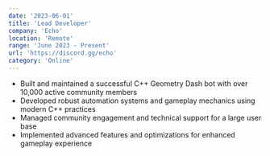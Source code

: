 ```yaml
---
date: '2023-06-01'
title: 'Lead Developer'
company: 'Echo'
location: 'Remote'
range: 'June 2023 - Present'
url: 'https://discord.gg/echo'
category: 'Online'
---
```


- Built and maintained a successful C++ Geometry Dash bot with over 10,000 active community members
- Developed robust automation systems and gameplay mechanics using modern C++ practices
- Managed community engagement and technical support for a large user base
- Implemented advanced features and optimizations for enhanced gameplay experience
